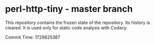 # perl-http-tiny - master branch

This repository contains the frozen state of the repository.
Its history is cleared. It is used only for static code
analysis with Codacy.

Commit Time: 1729825387